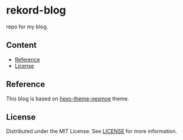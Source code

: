 # rekord-blog
repo for my blog.
## Content
- [Reference](#Reference)
- [License](#License)
## Reference
This blog is based on [hexo-theme-nexmoe](https://github.com/theme-nexmoe/hexo-theme-nexmoe) theme.
## License
Distributed under the MIT License. See [LICENSE](LICENSE) for more information.
